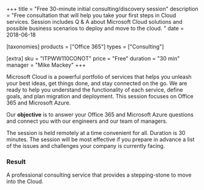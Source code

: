 +++
title = "Free 30-minute initial consulting/discovery session"
description = "Free consultation that will help you take your first steps in Cloud services. Session includes Q & A about Microsoft Cloud solutions and possible business scenarios to deploy and move to the cloud. "
date = 2018-06-18

[taxonomies]
products = ["Office 365"]
types = ["Consulting"]

[extra]
sku = "ITPWW110CONOT"
price = "Free"
duration = "30 min"
manager = "Mike Mackey"
+++

Microsoft Cloud is a powerful portfolio of services that helps you
unleash your best ideas, get things done, and stay connected on the go.
We are ready to help you understand the functionality of each service,
define goals, and plan migration and deployment. This session focuses on
Office 365 and Microsoft Azure.

Our **objective** is to answer your Office 365 and Microsoft Azure
questions and connect you with our engineers and our team of managers.

The session is held remotely at a time convenient for all. Duration is
30 minutes. The session will be most effective if you prepare in advance
a list of the issues and challenges your company is currently facing.

### Result

A professional consulting service that provides a stepping-stone to move
into the Cloud.

